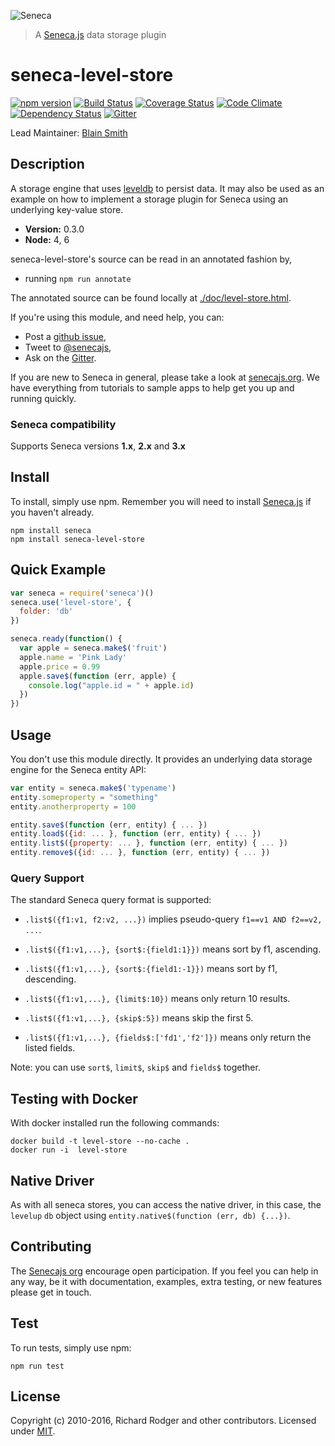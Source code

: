 ![Seneca](http://senecajs.org/files/assets/seneca-logo.png)
> A [Seneca.js][] data storage plugin

# seneca-level-store

[![npm version][npm-badge]][npm-url]
[![Build Status][travis-badge]][travis-url]
[![Coverage Status][coverage-badge]][coverage-url]
[![Code Climate][codeclimate-badge]][codeclimate-url]
[![Dependency Status][david-badge]][david-url]
[![Gitter][gitter-badge]][gitter-url]


Lead Maintainer: [Blain Smith](https://github.com/blainsmith)

## Description

A storage engine that uses [leveldb][] to persist data. It may also be used as an example on how to
implement a storage plugin for Seneca using an underlying key-value store.

- __Version:__ 0.3.0
- __Node:__ 4, 6

seneca-level-store's source can be read in an annotated fashion by,

- running `npm run annotate`

The annotated source can be found locally at [./doc/level-store.html](./doc/level-store.html).

If you're using this module, and need help, you can:

- Post a [github issue][],
- Tweet to [@senecajs][],
- Ask on the [Gitter][gitter-url].

If you are new to Seneca in general, please take a look at [senecajs.org][]. We have everything from
tutorials to sample apps to help get you up and running quickly.

### Seneca compatibility
Supports Seneca versions **1.x**, **2.x** and **3.x**

## Install
To install, simply use npm. Remember you will need to install [Seneca.js][] if you haven't already.

```
npm install seneca
npm install seneca-level-store
```

## Quick Example

```js
var seneca = require('seneca')()
seneca.use('level-store', {
  folder: 'db'
})

seneca.ready(function() {
  var apple = seneca.make$('fruit')
  apple.name = 'Pink Lady'
  apple.price = 0.99
  apple.save$(function (err, apple) {
    console.log("apple.id = " + apple.id)
  })
})
```

## Usage
You don't use this module directly. It provides an underlying data storage engine for the Seneca entity API:

```js
var entity = seneca.make$('typename')
entity.someproperty = "something"
entity.anotherproperty = 100

entity.save$(function (err, entity) { ... })
entity.load$({id: ... }, function (err, entity) { ... })
entity.list$({property: ... }, function (err, entity) { ... })
entity.remove$({id: ... }, function (err, entity) { ... })
```

### Query Support
The standard Seneca query format is supported:

- `.list$({f1:v1, f2:v2, ...})` implies pseudo-query `f1==v1 AND f2==v2, ...`.

- `.list$({f1:v1,...}, {sort$:{field1:1}})` means sort by f1, ascending.

- `.list$({f1:v1,...}, {sort$:{field1:-1}})` means sort by f1, descending.

- `.list$({f1:v1,...}, {limit$:10})` means only return 10 results.

- `.list$({f1:v1,...}, {skip$:5})` means skip the first 5.

- `.list$({f1:v1,...}, {fields$:['fd1','f2']})` means only return the listed fields.

Note: you can use `sort$`, `limit$`, `skip$` and `fields$` together.


## Testing with Docker

With docker installed run the following commands:

```
docker build -t level-store --no-cache .
docker run -i  level-store
```

## Native Driver
As with all seneca stores, you can access the native driver, in this case, the `levelup` `db`
object using `entity.native$(function (err, db) {...})`.

## Contributing
The [Senecajs org][] encourage open participation. If you feel you can help in any way, be it with
documentation, examples, extra testing, or new features please get in touch.

## Test
To run tests, simply use npm:

```
npm run test
```

## License
Copyright (c) 2010-2016, Richard Rodger and other contributors.
Licensed under [MIT][].

[npm-badge]: https://img.shields.io/npm/v/seneca-level-store.svg
[npm-url]: https://npmjs.com/package/seneca-level-store
[travis-badge]: https://travis-ci.org/senecajs/seneca-level-store.svg
[travis-url]: https://travis-ci.org/senecajs/seneca-level-store
[codeclimate-badge]: https://codeclimate.com/github/senecajs/seneca-level-store/badges/gpa.svg
[codeclimate-url]: https://codeclimate.com/github/senecajs/seneca-level-store
[coverage-badge]: https://coveralls.io/repos/senecajs/seneca-level-store/badge.svg?branch=master&service=github
[coverage-url]: https://coveralls.io/github/senecajs/seneca-level-store?branch=master
[david-badge]: https://david-dm.org/senecajs/seneca-level-store.svg
[david-url]: https://david-dm.org/senecajs/seneca-level-store
[gitter-badge]: https://badges.gitter.im/Join%20Chat.svg
[gitter-url]: https://gitter.im/senecajs/seneca
[MIT]: ./LICENSE
[Senecajs org]: https://github.com/senecajs/
[Seneca.js]: https://www.npmjs.com/package/seneca
[senecajs.org]: http://senecajs.org/
[leveldb]: http://leveldb.org/
[node-leveldb-native]: http://leveldb.github.com/node-leveldb-native/markdown-docs/queries.html
[github issue]: https://github.com/rjrodger/seneca-level-store/issues
[@senecajs]: http://twitter.com/senecajs
